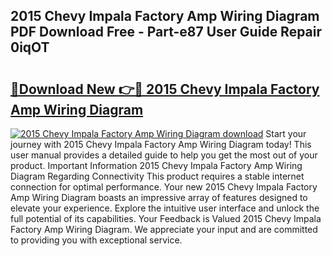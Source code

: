 ## 2015 Chevy Impala Factory Amp Wiring Diagram PDF Download Free - Part-e87 User Guide Repair 0iqOT

# <h2><a href="http://dfkaul.blite.top/?on=2015+Chevy+Impala+Factory+Amp+Wiring+Diagram">🔗Download New 👉🔴 2015 Chevy Impala Factory Amp Wiring Diagram</a></h2>

[![2015 Chevy Impala Factory Amp Wiring Diagram download](https://i.imgur.com/lujVjoI.png)](http://dfkaul.blite.top/?on=2015+Chevy+Impala+Factory+Amp+Wiring+Diagram)
Start your journey with 2015 Chevy Impala Factory Amp Wiring Diagram today! This user manual provides a detailed guide to help you get the most out of your product. Important Information 2015 Chevy Impala Factory Amp Wiring Diagram Regarding Connectivity This product requires a stable internet connection for optimal performance. Your new 2015 Chevy Impala Factory Amp Wiring Diagram boasts an impressive array of features designed to elevate your experience. Explore the intuitive user interface and unlock the full potential of its capabilities. Your Feedback is Valued 2015 Chevy Impala Factory Amp Wiring Diagram. We appreciate your input and are committed to providing you with exceptional service.

